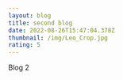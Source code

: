 ```yaml
---
layout: blog
title: second blog
date: 2022-08-26T15:47:04.378Z
thumbnail: /img/Leo_Crop.jpg
rating: 5
---
```

Blog 2